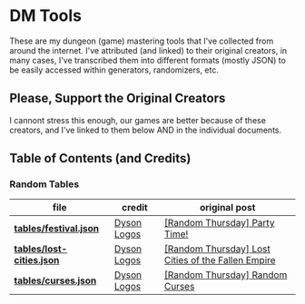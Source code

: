 # DM Tools

These are my dungeon (game) mastering tools that I've collected from around the internet. I've attributed (and linked) to their original creators, in many cases, I've transcribed them into different formats (mostly JSON) to be easily accessed within generators, randomizers, etc.

## Please, Support the Original Creators

I cannont stress this enough, our games are better because of these creators, and I've linked to them below AND in the individual documents.

## Table of Contents (and Credits)

### Random Tables

| file                                                 | credit                                  | original post                                                                                                                              |
| ---------------------------------------------------- | --------------------------------------- | ------------------------------------------------------------------------------------------------------------------------------------------ |
| **[tables/festival.json](tables/festivals.json)**    | [Dyson Logos](https://dysonlogos.blog/) | [[Random Thursday] Party Time!](https://dysonlogos.blog/2011/02/17/random-thursday-party-time/)                                            |
| **[tables/lost-cities.json](tables/festivals.json)** | [Dyson Logos](https://dysonlogos.blog/) | [[Random Thursday] Lost Cities of the Fallen Empire](https://dysonlogos.blog/2011/04/14/random-thursday-lost-cities-of-the-fallen-empire/) |
| **[tables/curses.json](tables/festivals.json)**      | [Dyson Logos](https://dysonlogos.blog/) | [[Random Thursday] Random Curses](https://dysonlogos.blog/201/2/2/random-thursday-random-curses/)                                          |
